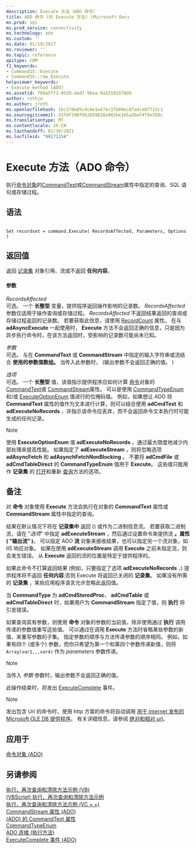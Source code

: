 ```yaml
---
description: Execute 方法（ADO 命令）
title: ADO 命令 (的 Execute 方法) |Microsoft Docs
ms.prod: sql
ms.prod_service: connectivity
ms.technology: ado
ms.custom: ''
ms.date: 01/19/2017
ms.reviewer: ''
ms.topic: reference
apitype: COM
f1_keywords:
- Command15::Execute
- Command15::raw_Execute
helpviewer_keywords:
- Execute method [ADO]
ms.assetid: f84a5ff3-0528-4ad7-9bea-9a15103378dd
author: rothja
ms.author: jroth
ms.openlocfilehash: 1bc27de85c9c8e1e47ec3fb89ec8fadce07713c3
ms.sourcegitcommit: 33f0f190f962059826e002be165a2bef4f9e350c
ms.translationtype: MT
ms.contentlocale: zh-CN
ms.lasthandoff: 01/30/2021
ms.locfileid: "99171154"
---
```

# <a name="execute-method-ado-command"></a>Execute 方法（ADO 命令）
执行[命令对象](../../../ado/reference/ado-api/command-object-ado.md)的[CommandText](../../../ado/reference/ado-api/commandtext-property-ado.md)或[CommandStream](../../../ado/reference/ado-api/commandstream-property-ado.md)属性中指定的查询、SQL 语句或存储过程。  
  
## <a name="syntax"></a>语法  
  
```  
  
Set recordset = command.Execute( RecordsAffected, Parameters, Options )  
```  
  
## <a name="return-value"></a>返回值  
 返回 [记录集](../../../ado/reference/ado-api/recordset-object-ado.md) 对象引用、流或不返回 **任何内容**。  
  
#### <a name="parameters"></a>参数  
 *RecordsAffected*  
 可选。 一个 **长整型** 变量，提供程序返回操作影响的记录数。 *RecordsAffected* 参数仅适用于操作查询或存储过程。 *RecordsAffected* 不返回结果返回的查询或存储过程返回的记录数。 若要获取此信息，请使用 [RecordCount](../../../ado/reference/ado-api/recordcount-property-ado.md) 属性。 在与 **adAsyncExecute** 一起使用时， **Execute** 方法不会返回正确的信息，只是因为异步执行命令时，在该方法返回时，受影响的记录数可能尚未已知。  
  
 *参数*  
 可选。 与在 **CommandText** 或 **CommandStream** 中指定的输入字符串或流结合 **使用的参数值数组。** 当传入此参数时， (输出参数不会返回正确的值。 )   
  
 *选项*  
 可选。 一个 **长整型** 值，该值指示提供程序应如何计算 [命令](../../../ado/reference/ado-api/command-object-ado.md)对象的 [CommandText](../../../ado/reference/ado-api/commandtext-property-ado.md)或 [CommandStream](../../../ado/reference/ado-api/commandstream-property-ado.md)属性。 可以是使用 [CommandTypeEnum](../../../ado/reference/ado-api/commandtypeenum.md) 和/或 [ExecuteOptionEnum](../../../ado/reference/ado-api/executeoptionenum.md) 值进行的位掩码值。 例如，如果想让 ADO 将 **CommandText** 属性的值作为文本进行计算，则可以结合使用 **adCmdText** 和 **adExecuteNoRecords** ，并指示该命令应丢弃，而不会返回命令文本执行时可能生成的任何记录。  
  
> [!NOTE]
>  使用 **ExecuteOptionEnum** 值 **adExecuteNoRecords** ，通过最大限度地减少内部处理来提高性能。 如果指定了 **adExecuteStream** ，则将忽略选项 **adAsyncFetch** 和 **adAsynchFetchNonBlocking** 。 不要将 **adCmdFile** 或 **adCmdTableDirect** 的 **CommandTypeEnum** 值用于 **Execute**。 这些值只能用作 **记录集** 的 [打开](../../../ado/reference/ado-api/open-method-ado-recordset.md)和重新 [查询](../../../ado/reference/ado-api/requery-method.md)方法的选项。  
  
## <a name="remarks"></a>备注  
 对 **命令** 对象使用 **Execute** 方法会执行在对象的 **CommandText** 属性或 **CommandStream** 属性中指定的查询。  
  
 结果在默认情况下将在 **记录集中** 返回 () 或作为二进制信息流。 若要获取二进制流，请在 "*选项*" 中指定 **adExecuteStream** ，然后通过设置命令来提供流 **。属性 ( "输出流" )**。 可以指定 ADO **流** 对象来接收结果，也可以指定另一个流对象，如 IIS 响应对象。 如果在使用 **adExecuteStream** 调用 **Execute** 之前未指定流，则会发生错误。 从 **Execute** 返回的流的位置是特定于提供程序的。  
  
 如果此命令不打算返回结果 (例如，只要指定了选项 **adExecuteNoRecords** ，) 提供程序将不返回 **任何内容**;否则 Execute 将返回已关闭的 **记录集**。 如果没有所需的 **记录集** ，某些应用程序语言允许忽略此返回值。  
  
 当 **CommandType** 为 **adCmdStoredProc**、 **adCmdTable** 或 **adCmdTableDirect** 时，如果用户为 **CommandStream** 指定了值，则 **执行** 将引发错误。  
  
 如果查询具有参数，则使用 **命令** 对象的参数的当前值，除非使用通过 **执行** 调用传递的参数值重写这些值。 可以通过在调用 **Execute** 方法时省略某些参数的新值，来重写参数的子集。 指定参数的顺序与方法传递参数的顺序相同。 例如，如果有四个 (或多个) 参数，而你只希望为第一个和第四个参数传递新值，则将 `Array(var1,,,var4)` 作为 *parameters* 参数传递。  
  
> [!NOTE]
>  当传入 *参数* 参数时，输出参数不会返回正确的值。  
  
 此操作结束时，将发出 [ExecuteComplete](../../../ado/reference/ado-api/executecomplete-event-ado.md) 事件。  
  
> [!NOTE]
>  发出包含 Url 的命令时，使用 http 方案的命令将自动调用 [用于 Internet 发布的 Microsoft OLE DB 提供程序](../../../ado/guide/appendixes/microsoft-ole-db-provider-for-internet-publishing.md)。 有关详细信息，请参阅 [绝对和相对 url](../../../ado/guide/data/absolute-and-relative-urls.md)。  
  
## <a name="applies-to"></a>应用于  
 [命令对象 (ADO)](../../../ado/reference/ado-api/command-object-ado.md)  
  
## <a name="see-also"></a>另请参阅  
 [执行、再次查询和清除方法示例 (VB) ](../../../ado/reference/ado-api/execute-requery-and-clear-methods-example-vb.md)   
 [ (VBScript) 执行、再次查询和清除方法示例 ](../../../ado/reference/ado-api/execute-requery-and-clear-methods-example-vbscript.md)   
 [执行、再次查询和清除方法示例 (VC + +) ](../../../ado/reference/ado-api/execute-requery-and-clear-methods-example-vc.md)   
 [CommandStream 属性 (ADO) ](../../../ado/reference/ado-api/commandstream-property-ado.md)   
 [ (ADO) 的 CommandText 属性 ](../../../ado/reference/ado-api/commandtext-property-ado.md)   
 [CommandTypeEnum](../../../ado/reference/ado-api/commandtypeenum.md)   
 [ADO 连接 (执行方法) ](../../../ado/reference/ado-api/execute-method-ado-connection.md)   
 [ExecuteComplete 事件 (ADO)](../../../ado/reference/ado-api/executecomplete-event-ado.md)
